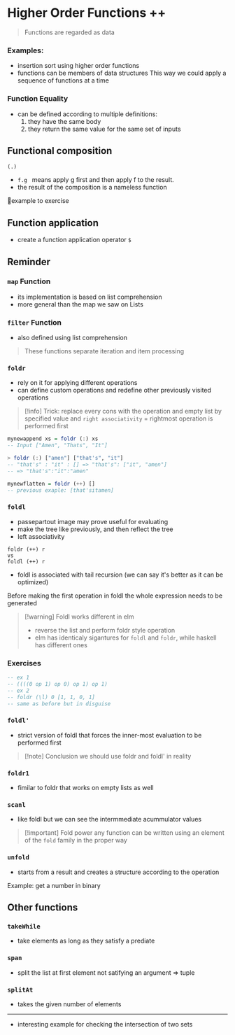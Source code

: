 # Higher Order Functions ++

> Functions are regarded as data

### Examples:
- insertion sort using higher order functions
- functions can be members of data structures
	This way we could apply a sequence of functions at a time

### Function Equality
- can be defined according to multiple definitions:
	1. they have the same body
	2. they return the same value for the same set of inputs

## Functional composition
`(.)`

- `f.g ` means apply g first and then apply f to the result.
- the result of the composition is a nameless function

🚩example to exercise


## Function application
- create a function application operator `$`

## Reminder

### `map` Function
- its implementation is based on list comprehension
- more general than the map we saw on Lists
### `filter` Function
- also defined using list comprehension

> These functions separate iteration and item processing

### `foldr`  
- rely on it for applying different operations
- can define custom operations and redefine other previously visited operations

> [!info] Trick:
>  replace every cons with the operation and empty list by specified value and `right associativity` = rightmost operation is performed first

```haskell
mynewappend xs = foldr (:) xs
-- Input ["Amen", "Thats", "It"]

> foldr (:) ["amen"] ["that's", "it"]
-- "that's" : "it" : [] => "that's": ["it", "amen"]
-- => "that's":"it":"amen"

mynewflatten = foldr (++) []
-- previous exaple: [that'sitamen]
```

### `foldl`
- passepartout image may prove useful for evaluating
- make the tree like previously, and then reflect the tree
- left associativity
```
foldr (++) r
vs
foldl (++) r
```

- foldl is associated with tail recursion (we can say it's better as it can be optimized)

Before making the first operation in foldl the whole expression needs to be generated

> [!warning] Foldl works different in elm
> - reverse the list and perform foldr style operation
> - elm has identicaly sigantures for `foldl` and `foldr`, while haskell has different ones

### Exercises

```haskell
-- ex 1
-- ((((0 op 1) op 0) op 1) op 1)
-- ex 2
-- foldr (\l) 0 [1, 1, 0, 1]
-- same as before but in disguise
```

### `foldl'`
- strict version of foldl that forces the inner-most evaluation to be performed first

> [!note] Conclusion
> we should use foldr and foldl' in reality

### `foldr1`
- fimilar to foldr that works on empty lists as well


### `scanl`
- like foldl but we can see the intermmediate acummulator values

> [!important] Fold power
> any function can be written using an element of the `fold` family in the proper way

### `unfold`
- starts from a result and creates a structure according to the operation

Example: get a number in binary

## Other functions

### `takeWhile`
- take elements as long as they satisfy a prediate

### `span`
- split the list at first element not satifying an argument  => tuple

### `splitAt`
- takes the given number of elements 

---
- interesting example for checking the intersection of two sets